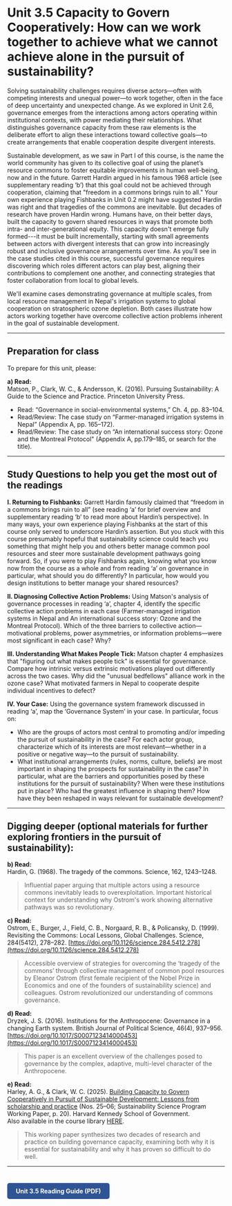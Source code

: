 # Unit 3.5 Capacity to Govern Cooperatively: How can we work together to achieve what we cannot achieve alone in the pursuit of sustainability?

Solving sustainability challenges requires diverse actors—often with competing interests and unequal power—to work together, often in the face of deep uncertainty and unexpected change. As we explored in Unit 2.6, governance emerges from the interactions among actors operating within institutional contexts, with power mediating their relationships. What distinguishes governance capacity from these raw elements is the deliberate effort to align these interactions toward collective goals—to create arrangements that enable cooperation despite divergent interests.

Sustainable development, as we saw in Part I of this course, is the name the world community has given to its collective goal of using the planet’s resource commons to foster equitable improvements in human well-being, now and in the future. Garrett Hardin argued in his famous 1968 article (see supplementary reading ‘b’) that this goal could not be achieved through cooperation, claiming that "freedom in a commons brings ruin to all." Your own experience playing Fishbanks in Unit 0.2 might have suggested Hardin was right and that tragedies of the commons are inevitable. But decades of research have proven Hardin wrong. Humans have, on their better days, built the capacity to govern shared resources in ways that promote both intra- and inter-generational equity. This capacity doesn't emerge fully formed---it must be built incrementally, starting with small agreements between actors with divergent interests that can grow into increasingly robust and inclusive governance arrangements over time. As you'll see in the case studies cited in this course, successful governance requires discovering which roles different actors can play best, aligning their contributions to complement one another, and connecting strategies that foster collaboration from local to global levels.

We'll examine cases demonstrating governance at multiple scales, from local resource management in Nepal's irrigation systems to global cooperation on stratospheric ozone depletion. Both cases illustrate how actors working together have overcome collective action problems inherent in the goal of sustainable development.

---

## Preparation for class

To prepare for this unit, please:

**a) Read:**  
Matson, P., Clark, W. C., & Andersson, K. (2016). Pursuing Sustainability: A Guide to the Science and Practice. Princeton University Press.
- Read: “Governance in social-environmental systems,” Ch. 4, pp. 83–104.
- Read/Review: The case study on “Farmer-managed irrigation systems in Nepal” (Appendix A, pp. 165–172).
- Read/Review: The case study on “An international success story: Ozone and the Montreal Protocol" (Appendix A, pp.179–185, or search for the title). 

---

## Study Questions to help you get the most out of the readings

**I. Returning to Fishbanks:** Garrett Hardin famously claimed that “freedom in a commons brings ruin to all” (see reading ‘a’ for brief overview and supplementary reading ‘b’ to read more about Hardin’s perspective). In many ways, your own experience playing Fishbanks at the start of this course only served to underscore Hardin’s assertion. But you stuck with this course presumably hopeful that sustainability science could teach you something that might help you and others better manage common pool resources and steer more sustainable development pathways going forward. So, if you were to play Fishbanks again, knowing what you know now from the course as a whole and from reading ‘a’ on governance in particular, what should you do differently? In particular, how would you design institutions to better manage your shared resources?

**II. Diagnosing Collective Action Problems:** Using Matson's analysis of governance processes in reading ‘a’, chapter 4, identify the specific collective action problems in each case (Farmer-managed irrigation systems in Nepal and An international success story: Ozone and the Montreal Protocol). Which of the three barriers to collective action—motivational problems, power asymmetries, or information problems—were most significant in each case? Why?

**III. Understanding What Makes People Tick:** Matson chapter 4 emphasizes that "figuring out what makes people tick" is essential for governance. Compare how intrinsic versus extrinsic motivations played out differently across the two cases. Why did the "unusual bedfellows" alliance work in the ozone case? What motivated farmers in Nepal to cooperate despite individual incentives to defect?

**IV. Your Case:** Using the governance system framework discussed in reading ‘a’, map the ‘Governance System’ in your case. In particular, focus on:
- Who are the groups of actors most central to promoting and/or impeding the pursuit of sustainability in the case? For each actor group, characterize which of its interests are most relevant—whether in a positive or negative way—to the pursuit of sustainability.
- What institutional arrangements (rules, norms, culture, beliefs) are most important in shaping the prospects for sustainability in the case? In particular, what are the barriers and opportunities posed by these institutions for the pursuit of sustainability?  When were these institutions put in place?  Who had the greatest influence in shaping them?  How have they been reshaped in ways relevant for sustainable development?

---

## Digging deeper (optional materials for further exploring frontiers in the pursuit of sustainability):

**b) Read:**  
Hardin, G. (1968). The tragedy of the commons. Science, 162, 1243–1248.  
> Influential paper arguing that multiple actors using a resource commons inevitably leads to overexploitation. Important historical context for understanding why Ostrom's work showing alternative pathways was so revolutionary.

**c) Read:**  
Ostrom, E., Burger, J., Field, C. B., Norgaard, R. B., & Policansky, D. (1999). Revisiting the Commons: Local Lessons, Global Challenges. Science, 284(5412), 278–282. [https://doi.org/10.1126/science.284.5412.278](https://doi.org/10.1126/science.284.5412.278)  
> Accessible overview of strategies for overcoming the ‘tragedy of the commons’ through collective management of common pool resources by Eleanor Ostrom (first female recipient of the Nobel Prize in Economics and one of the founders of sustainability science) and colleagues. Ostrom revolutionized our understanding of commons governance.

**d) Read:**  
Dryzek, J. S. (2016). Institutions for the Anthropocene: Governance in a changing Earth system. British Journal of Political Science, 46(4), 937–956. [https://doi.org/10.1017/S0007123414000453](https://doi.org/10.1017/S0007123414000453)  
> This paper is an excellent overview of the challenges posed to governance by the complex, adaptive, multi-level character of the Anthropocene.

**e) Read:**  
Harley, A. G., & Clark, W. C. (2025). [Building Capacity to Govern Cooperatively in Pursuit of Sustainable Development: Lessons from scholarship and practice](https://www.hks.harvard.edu/sites/default/files/centers/mrcbg/programs/sustsci/files/Governance%20Capacity_SSP%20Working%20Paper_Final.pdf) (Nos. 25–06; Sustainability Science Program Working Paper, p. 20). Harvard Kennedy School of Government.  
Also available in the course library [HERE](../course-library/readings/capacity-govern.pdf).  
> This working paper synthesizes two decades of research and practice on building governance capacity, examining both why it is essential for sustainability and why it has proven so difficult to do well.

---

<a href="../course-library/unit-guides/unit-3-5.pdf" target="_blank" style="display:inline-block; padding:10px 20px; background:#2F5496; color:white; border-radius:5px; text-decoration:none; font-weight:bold; margin-top:24px;">
Unit 3.5 Reading Guide (PDF)
</a>